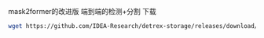 mask2former的改进版
端到端的检测+分割
下载
```bash
wget https://github.com/IDEA-Research/detrex-storage/releases/download/maskdino-v0.1.0/maskdino_r50_50ep_300q_hid2048_3sd1_instance_maskenhanced_mask46.3ap_box51.7ap.pth maskdino_r50.pth
```